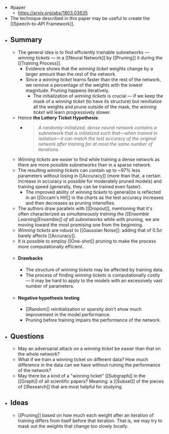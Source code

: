 - #paper
	- https://arxiv.org/abs/1803.03635
- The technique described in this paper may be useful to create the [[Speech-to-API Framework]].
- ## Summary
	- The general idea is to find efficiently trainable subnetworks — _winning tickets_ — in a [[Neural Network]] by [[Pruning]] it during the [[Training Process]].
		- Evidence shows that the _winning ticket_ weights change by a larger amount than the rest of the network.
		- Since a _winning ticket_ learns faster than the rest of the network, we remove a percentage of the weights with the lowest magnitude. Pruning happens iteratively.
			- The initialization of _winning tickets_ is crucial — if we keep the mask of a _winning ticket_ (to have its structure) but reinitialize all the weights and prune outside of the mask, the _winning ticket_ will learn progressively slower.
	- Hence **the Lottery Ticket Hypothesis**:
		- > _A randomly-initialized, dense neural network contains a subnetwork that is initialized such that—when trained in isolation—it can match the test accuracy of the original network after training for at most the same number of iterations._
	- _Winning tickets_ are easier to find while training a dense network as there are more possible subnetworks than in a sparse network.
	- The resulting _winning tickets_ can contain up to ~97% less parameters without losing in [[Accuracy]] (more than that, a certain increase in accuracy is possible for moderately pruned models) and training speed (generally, they can be trained even faster).
		- The improved ability of _winning tickets_ to generalize is reflected in an [[Occam's Hill]] in the charts as the test accuracy increases and then decreases as pruning intensifies.
	- The authors draw parallels with [[Dropout]], mentioning that it's often characterized as _simultaneously training the [[Ensemble Learning|Ensemble]] of all subnetworks_ while with pruning, we are moving toward the most promising one from the beginning.
	- _Winning tickets_ are robust to [[Gaussian Noise]]: adding that of $0.5\sigma$ barely affects [[Accuracy]].
	- It is possible to employ [[One-shot]] pruning to make the process more computationally efficient.
	- #### Drawbacks
		- The structure of _winning tickets_ may be affected by training data.
		- The process of finding _winning tickets_ is computationally costly — it may be hard to apply to the models with an excessively vast number of parameters.
	- #### Negative hypothesis testing
		- [[Random]] reinitialization or sparsity don't show much improvement in the model performance.
		- Pruning before training impairs the performance of the network.
- ## Questions
	- May an adversarial attack on a _winning ticket_ be easier than that on the whole network?
	- What if we train a winning ticket on different data? How much difference in the data can we have without ruining the performance of the network?
	- May there be a kind of a "winning ticket" [[Subgraph]] in the [[Graph]] of all scientific papers? Meaning: a [[Subset]] of the pieces of [[Research]] that are most helpful for studying.
- ## Ideas
	- [[Pruning]] based on how much each weight after an iteration of training differs from itself before that iteration. That is, we may try to mask out the weights that change too slowly _locally_.
